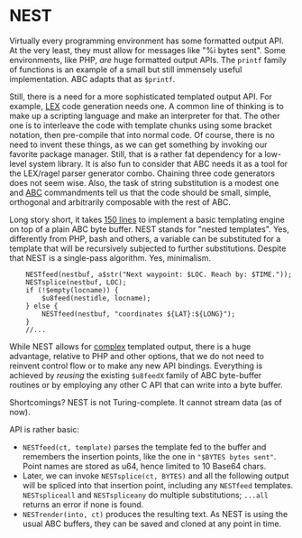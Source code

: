   # NEST 

Virtually every programming environment has some formatted output API.
At the very least, they must allow for messages like "%i bytes sent".
Some environments, like PHP, *are* huge formatted output APIs.
The `printf` family of functions is an example of a small but still
immensely useful implementation. ABC adapts that as `$printf`.

Still, there is a need for a more sophisticated templated output API.
For example, [LEX][L] code generation needs one. A common line of thinking
is to make up a scripting language and make an interpreter for that.
The other one is to interleave the code with template chunks using
some bracket notation, then pre-compile that into normal code. Of course,
there is no need to invent these things, as we can get something by 
invoking our favorite package manager. Still, that is a rather fat 
dependency for a low-level system library. It is also fun to consider 
that ABC needs it as a tool for the LEX/ragel parser generator combo.
Chaining three code generators does not seem wise. Also, the task of
string substitution is a modest one and [ABC][A] commandments tell us that
the code should be small, simple, orthogonal and arbitrarily composable 
with the rest of ABC.

Long story short, it takes [150 lines][n] to implement a basic templating
engine on top of a plain ABC byte buffer. NEST stands for "nested templates". 
Yes, differently from PHP, bash and others, a variable can be substituted 
for a template that will be recursively subjected to further substitutions.
Despite that NEST is a single-pass algorithm. Yes, minimalism.
````
    NESTfeed(nestbuf, a$str("Next waypoint: $LOC. Reach by: $TIME."));
    NESTsplice(nestbuf, LOC);
    if (!$empty(locname)) {
        $u8feed(nestidle, locname);
    } else {
        NESTfeed(nestbuf, "coordinates ${LAT}:${LONG}");
    }
    //...
````

While NEST allows for [complex][c] templated output, there is a huge 
advantage, relative to PHP and other options, that we do not need to reinvent 
control flow or to make any new API bindings. Everything is achieved 
by *reusing* the existing `$u8feedX` family of ABC byte-buffer routines 
or by employing any other C API that can write into a byte buffer.

Shortcomings? NEST is not Turing-complete. It cannot stream data (as of now).

API is rather basic:

  - `NESTfeed(ct, template)` parses the template fed to the buffer and 
    remembers the insertion points, like the one in `"$BYTES bytes sent"`. 
    Point names are stored as u64, hence limited to 10 Base64 chars.
  - Later, we can invoke `NESTsplice(ct, BYTES)` and all the following
    output will be spliced into that insertion point, including any 
    `NESTfeed` templates. `NESTspliceall` and `NESTspliceany` do multiple 
    substitutions; `...all` returns an error if none is found.
  - `NESTrender(into, ct)` produces the resulting text. As NEST is
    using the usual ABC buffers, they can be saved and cloned at any
    point in time. 

[L]: ./LEX.md
[A]: ./README.md
[c]: ./LEX.c
[n]: ./NEST.c
